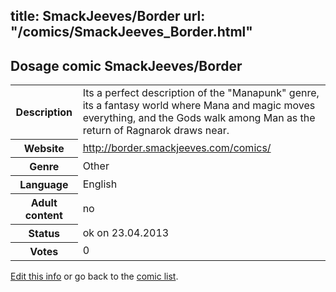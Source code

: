 title: SmackJeeves/Border
url: "/comics/SmackJeeves_Border.html"
---
Dosage comic SmackJeeves/Border
-----------------------------------------

<p id="msg"></p>
<script type="text/javascript">
if (window.location.search === '?edit_info_mail=sent_ok') {
  var elem = document.getElementById("msg");
  elem.innerHTML = 'Edited information sucessfully sent.';
  elem.className = 'ok';
}
</script>
<table class="comicinfo">
<tr>
<th>Description</th><td>Its a perfect description of the &quot;Manapunk&quot; genre, its a fantasy world where Mana and magic moves everything, and the Gods walk among Man as the return of Ragnarok draws near.</td>
</tr>
<tr>
<th>Website</th><td><a href="http://border.smackjeeves.com/comics/">http://border.smackjeeves.com/comics/</a></td>
</tr>
<tr>
<th>Genre</th><td>Other</td>
</tr>
<tr>
<th>Language</th><td>English</td>
</tr>
<tr>
<th>Adult content</th><td>no</td>
</tr>
<tr>
<th>Status</th><td>ok on 23.04.2013</td>
</tr>
<tr>
<th>Votes</th><td>0</td>
</tr>
</table>

[Edit this info](SmackJeeves_Border_edit.html) or go back to the [comic list](../comic-index.html).
